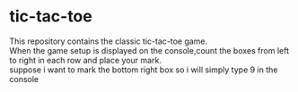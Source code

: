 # tic-tac-toe
This repository contains the classic tic-tac-toe game.
<br>
When the game setup is displayed on the console,count the boxes from left to right in each row and place your mark.
<br>
suppose i want to mark the bottom right box so i will simply type 9 in the console
